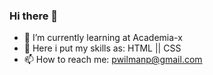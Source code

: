 ### Hi there 👋

- 🌱 I’m currently learning at Academia-x
- :dart: Here i put my skills as: HTML || CSS
- 📫 How to reach me: pwilmanp@gmail.com
